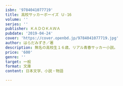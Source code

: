```yaml
---
isbn: '9784041077719'
title: 高校サッカーボーイズ Ｕ-16
volume: ''
series: ''
publisher: ＫＡＤＯＫＡＷＡ
pubdate: '2019-04-24'
cover: 'https://cover.openbd.jp/9784041077719.jpg'
author: はらだみずき／著
description: 無名の高校生１６歳、リアル青春サッカー小説。
price: '600'
genre: ''
target: 一般
format: 文庫
content: 日本文学、小説・物語

---
```

